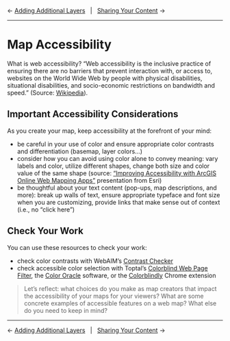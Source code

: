 
← [Adding Additional Layers](/06-adding-additional-layers.md)&nbsp;&nbsp;&nbsp;|&nbsp;&nbsp;&nbsp;[Sharing Your Content](/08-sharing-your-content.md) →

---

# Map Accessibility
What is web accessibility? “Web accessibility is the inclusive practice of ensuring there are no barriers that prevent interaction with, or access to, websites on the World Wide Web by people with physical disabilities, situational disabilities, and socio-economic restrictions on bandwidth and speed.” (Source: [Wikipedia](https://en.wikipedia.org/wiki/Web_accessibility)).

## Important Accessibility Considerations
As you create your map, keep accessibility at the forefront of your mind:
* be careful in your use of color and ensure appropriate color contrasts and differentiation (basemap, layer colors…)
* consider how you can avoid using color alone to convey meaning: vary labels and color, utilize different shapes, change both size and color value of the same shape (source: [“Improving Accessibility with ArcGIS Online Web Mapping Apps”](https://www.doi.gov/ocio/section508/video3) presentation from Esri)
* be thoughtful about your text content (pop-ups, map descriptions, and more): break up walls of text, ensure appropriate typeface and font size when you are customizing, provide links that make sense out of context (i.e., no “click here”)

## Check Your Work
You can use these resources to check your work:
* check color contrasts with WebAIM’s [Contrast Checker](https://webaim.org/resources/contrastchecker/)
* check accessible color selection with Toptal’s [Colorblind Web Page Filter](https://www.toptal.com/designers/colorfilter), the [Color Oracle](https://colororacle.org/) software, or the [Colorblindly](https://chrome.google.com/webstore/detail/colorblindly/floniaahmccleoclneebhhmnjgdfijgg?hl=en) Chrome extension

> Let’s reflect: what choices do you make as map creators that impact the accessibility of your maps for your viewers? What are some concrete examples of accessible features on a web map? What else do you need to keep in mind?

---

← [Adding Additional Layers](/06-adding-additional-layers.md)&nbsp;&nbsp;&nbsp;|&nbsp;&nbsp;&nbsp;[Sharing Your Content](/08-sharing-your-content.md) →
